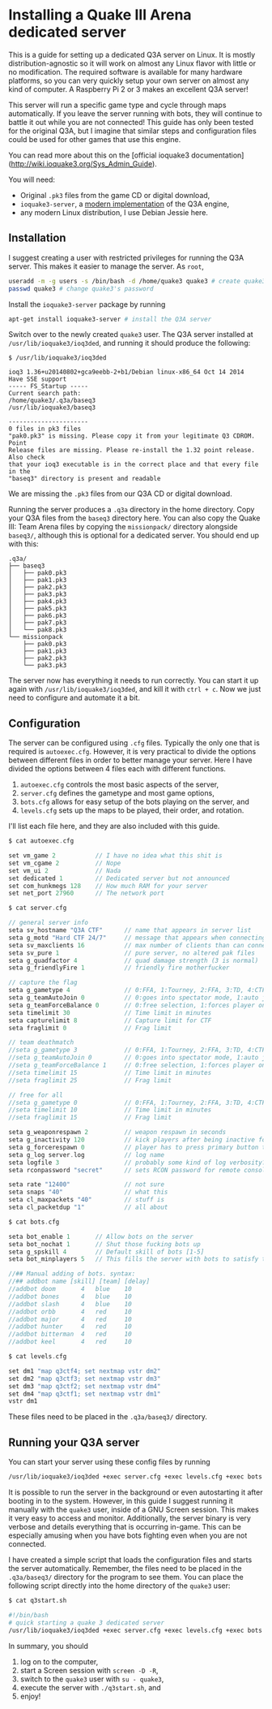 Installing a Quake III Arena dedicated server
=============================================

This is a guide for setting up a dedicated Q3A server on Linux. It is mostly
distribution-agnostic so it will work on almost any Linux flavor with little or
no modification. The required software is available for many hardware platforms,
so you can very quickly setup your own server on almost any kind of computer. A
Raspberry Pi 2 or 3 makes an excellent Q3A server!

This server will run a specific game type and cycle through maps automatically.
If you leave the server running with bots, they will continue to battle it out
while you are not connected! This guide has only been tested for the original
Q3A, but I imagine that similar steps and configuration files could be used for
other games that use this engine.

You can read more about this on the [official ioquake3 documentation]
(http://wiki.ioquake3.org/Sys_Admin_Guide).

You will need:

* Original `.pk3` files from the game CD or digital download,
* `ioquake3-server`, a [modern implementation](http://ioquake3.org) 
    of the Q3A engine,
* any modern Linux distribution, I use Debian Jessie here.


Installation
---------------------------------------------

I suggest creating a user with restricted privileges for running the Q3A server.
This makes it easier to manage the server. As `root`,

```sh
useradd -m -g users -s /bin/bash -d /home/quake3 quake3 # create quake3 user
passwd quake3 # change quake3's password
```

Install the `ioquake3-server` package by running

```sh
apt-get install ioquake3-server # install the Q3A server
```

Switch over to the newly created `quake3` user. The Q3A server installed at
`/usr/lib/ioquake3/ioq3ded`, and running it should produce the following:

```
$ /usr/lib/ioquake3/ioq3ded

ioq3 1.36+u20140802+gca9eebb-2+b1/Debian linux-x86_64 Oct 14 2014
Have SSE support
----- FS_Startup -----
Current search path:
/home/quake3/.q3a/baseq3
/usr/lib/ioquake3/baseq3

----------------------
0 files in pk3 files
"pak0.pk3" is missing. Please copy it from your legitimate Q3 CDROM. Point
Release files are missing. Please re-install the 1.32 point release. Also check
that your ioq3 executable is in the correct place and that every file in the
"baseq3" directory is present and readable
```

We are missing the `.pk3` files from our Q3A CD or digital download.

Running the server produces a `.q3a` directory in the home directory. Copy your
Q3A files from the `baseq3` directory here. You can also copy the Quake III:
Team Arena files by copying the `missionpack/` directory alongside `baseq3/`,
although this is optional for a dedicated server. You should end up with this:

```
.q3a/
├── baseq3
│   ├── pak0.pk3
│   ├── pak1.pk3
│   ├── pak2.pk3
│   ├── pak3.pk3
│   ├── pak4.pk3
│   ├── pak5.pk3
│   ├── pak6.pk3
│   ├── pak7.pk3
│   └── pak8.pk3
└── missionpack
    ├── pak0.pk3
    ├── pak1.pk3
    ├── pak2.pk3
    └── pak3.pk3
```

The server now has everything it needs to run correctly. You can start it up
again with `/usr/lib/ioquake3/ioq3ded`, and kill it with `ctrl + c`. Now we just
need to configure and automate it a bit.


Configuration
---------------------------------------------

The server can be configured using `.cfg` files. Typically the only one that is
required is `autoexec.cfg`. However, it is very practical to divide the options
between different files in order to better manage your server. Here I have
divided the options between 4 files each with different functions.

1. `autoexec.cfg` controls the most basic aspects of the server,
2. `server.cfg` defines the gametype and most game options,
3. `bots.cfg` allows for easy setup of the bots playing on the server, and
4. `levels.cfg` sets up the maps to be played, their order, and rotation.

I'll list each file here, and they are also included with this guide.

```c
$ cat autoexec.cfg

set vm_game 2           // I have no idea what this shit is
set vm_cgame 2          // Nope
set vm_ui 2             // Nada
set dedicated 1         // Dedicated server but not announced
set com_hunkmegs 128    // How much RAM for your server
set net_port 27960      // The network port
```

```c
$ cat server.cfg

// general server info
seta sv_hostname "Q3A CTF"      // name that appears in server list
seta g_motd "Hard CTF 24/7"     // message that appears when connecting
seta sv_maxclients 16           // max number of clients than can connect
seta sv_pure 1                  // pure server, no altered pak files
seta g_quadfactor 4             // quad damage strength (3 is normal)
seta g_friendlyFire 1           // friendly fire motherfucker

// capture the flag
seta g_gametype 4               // 0:FFA, 1:Tourney, 2:FFA, 3:TD, 4:CTF
seta g_teamAutoJoin 0           // 0:goes into spectator mode, 1:auto joins a team 
seta g_teamForceBalance 0       // 0:free selection, 1:forces player on weak team
seta timelimit 30               // Time limit in minutes
seta capturelimit 8             // Capture limit for CTF
seta fraglimit 0                // Frag limit

// team deathmatch
//seta g_gametype 3             // 0:FFA, 1:Tourney, 2:FFA, 3:TD, 4:CTF
//seta g_teamAutoJoin 0         // 0:goes into spectator mode, 1:auto joins a team
//seta g_teamForceBalance 1     // 0:free selection, 1:forces player on weak team
//seta timelimit 15             // Time limit in minutes
//seta fraglimit 25             // Frag limit

// free for all
//seta g_gametype 0             // 0:FFA, 1:Tourney, 2:FFA, 3:TD, 4:CTF
//seta timelimit 10             // Time limit in minutes
//seta fraglimit 15             // Frag limit

seta g_weaponrespawn 2          // weapon respawn in seconds 
seta g_inactivity 120           // kick players after being inactive for x seconds
seta g_forcerespawn 0           // player has to press primary button to respawn
seta g_log server.log           // log name
seta logfile 3                  // probably some kind of log verbosity?   
seta rconpassword "secret"      // sets RCON password for remote console

seta rate "12400"               // not sure
seta snaps "40"                 // what this
seta cl_maxpackets "40"         // stuff is
seta cl_packetdup "1"           // all about
```

```c
$ cat bots.cfg

seta bot_enable 1       // Allow bots on the server
seta bot_nochat 1       // Shut those fucking bots up
seta g_spskill 4        // Default skill of bots [1-5] 
seta bot_minplayers 5   // This fills the server with bots to satisfy the minimum

//## Manual adding of bots. syntax:
//## addbot name [skill] [team] [delay]
//addbot doom       4   blue    10
//addbot bones      4   blue    10
//addbot slash      4   blue    10
//addbot orbb       4   red     10
//addbot major      4   red     10
//addbot hunter     4   red     10
//addbot bitterman  4   red     10
//addbot keel       4   red     10
```

```c
$ cat levels.cfg

set dm1 "map q3ctf4; set nextmap vstr dm2"
set dm2 "map q3ctf3; set nextmap vstr dm3"
set dm3 "map q3ctf2; set nextmap vstr dm4"
set dm4 "map q3ctf1; set nextmap vstr dm1"
vstr dm1
```

These files need to be placed in the `.q3a/baseq3/` directory.


Running your Q3A server
---------------------------------------------

You can start your server using these config files by running

```sh
/usr/lib/ioquake3/ioq3ded +exec server.cfg +exec levels.cfg +exec bots.cfg
```

It is possible to run the server in the background or even autostarting it after
booting in to the system. However, in this guide I suggest running it manually
with the `quake3` user, inside of a GNU Screen session. This makes it very easy
to access and monitor. Additionally, the server binary is very verbose and
details everything that is occurring in-game. This can be especially amusing
when you have bots fighting even when you are not connected.

I have created a simple script that loads the configuration files and starts the
server automatically. Remember, the files need to be placed in the
`.q3a/baseq3/` directory for the program to see them. You can place the
following script directly into the home directory of the `quake3` user:

```sh
$ cat q3start.sh

#!/bin/bash
# quick starting a quake 3 dedicated server
/usr/lib/ioquake3/ioq3ded +exec server.cfg +exec levels.cfg +exec bots.cfg
```

In summary, you should

1. log on to the computer,
2. start a Screen session with `screen -D -R`,
3. switch to the `quake3` user with `su - quake3`,
4. execute the server with `./q3start.sh`, and
5. enjoy!
